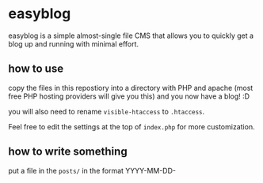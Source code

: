 # easyblog

easyblog is a simple almost-single file CMS that allows you to quickly get a blog up and running with minimal effort.

## how to use

copy the files in this repostiory into a directory with PHP and apache (most free PHP hosting providers will give you this) and you now have a blog! :D

you will also need to rename `visible-htaccess` to `.htaccess`.

Feel free to edit the settings at the top of `index.php` for more customization.

## how to write something

put a file in the `posts/` in the format YYYY-MM-DD-<title of the post>.txt

ie, `2015-07-01-Happy Birthday Canada.txt`

you can use markdown in these posts. it will be parsed and shown.

## theming

either edit style.css, or create your own file and include it in the php file.

## credits

portions of this repository (ie, Parsedown.php) contain code from [Parsedown](https://github.com/erusev/parsedown), which is copyright Emanuil Rusev, erusev.com.


